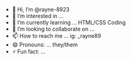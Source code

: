 - 👋 Hi, I’m @rayne-8923
- 👀 I’m interested in ...
- 🌱 I’m currently learning ... HTML/CSS Coding
- 💞️ I’m looking to collaborate on ...
- 📫 How to reach me ... ig: _rayne89
- 😄 Pronouns: ... they/them
- ⚡ Fun fact: ...

<!---
rayne-8923/rayne-8923 is a ✨ special ✨ repository because its `README.md` (this file) appears on your GitHub profile.
You can click the Preview link to take a look at your changes.
--->
